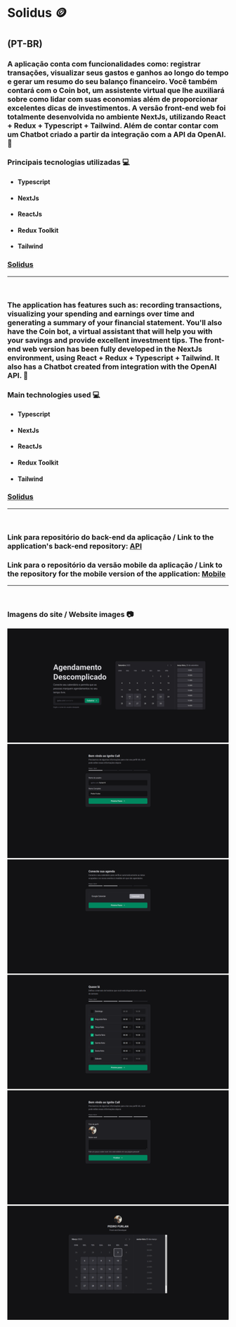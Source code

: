 # Solidus :coin:

## (PT-BR)

### A aplicação conta com funcionalidades como: registrar transações, visualizar seus gastos e ganhos ao longo do tempo e gerar um resumo do seu balanço financeiro. Você também contará com o Coin bot, um assistente virtual que lhe auxiliará sobre como lidar com suas economias além de proporcionar excelentes dicas de investimentos. A versão front-end web foi totalmente desenvolvida no ambiente NextJs, utilizando React + Redux + Typescript + Tailwind. Além de contar contar com um Chatbot criado a partir da integração com a API da OpenAI. :bookmark_tabs:

### Principais tecnologias utilizadas :computer:

- ####  Typescript
- ####  NextJs
- ####  ReactJs
- ####  Redux Toolkit
- ####  Tailwind

### [Solidus](https://solidusapp.com.br)

<hr>
<br>

### The application has features such as: recording transactions, visualizing your spending and earnings over time and generating a summary of your financial statement. You'll also have the Coin bot, a virtual assistant that will help you with your savings and provide excellent investment tips. The front-end web version has been fully developed in the NextJs environment, using React + Redux + Typescript + Tailwind. It also has a Chatbot created from integration with the OpenAI API. :bookmark_tabs:

### Main technologies used :computer:

- ####  Typescript
- ####  NextJs
- ####  ReactJs
- ####  Redux Toolkit
- ####  Tailwind

### [Solidus](https://solidusapp.com.br)

<hr>
<br>

### Link para repositório do back-end da aplicação / Link to the application's back-end repository: [API](https://github.com/PedroFurlann/APISolidus)
### Link para o repositório da versão mobile da aplicação / Link to the repository for the mobile version of the application: [Mobile](https://github.com/PedroFurlann/solidusMobile)

<hr>
<br>

### Imagens do site / Website images :camera:

<div>
  <img src="https://raw.githubusercontent.com/PedroFurlann/ignite-call/main/src/images/home.png" />

  <img src="https://raw.githubusercontent.com/PedroFurlann/ignite-call/main/src/images/firstRegister.png" />

  <img src="https://raw.githubusercontent.com/PedroFurlann/ignite-call/main/src/images/twoRegister.png" />

  <img src="https://raw.githubusercontent.com/PedroFurlann/ignite-call/main/src/images/threeRegister.png" />

  <img src="https://raw.githubusercontent.com/PedroFurlann/ignite-call/main/src/images/fourRegister.png" />

  <img src="https://raw.githubusercontent.com/PedroFurlann/ignite-call/main/src/images/calendar.png" />
</div>